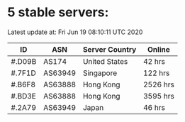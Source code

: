 # 5 stable servers:

Latest update at: Fri Jun 19 08:10:11 UTC 2020

| ID | ASN | Server Country | Online |
| -- | --- | -------------- | ------ |
| #.D09B | AS174 | United States | 42 hrs |
| #.7F1D | AS63949 | Singapore | 122 hrs |
| #.B6F8 | AS63888 | Hong Kong | 2526 hrs |
| #.BD3E | AS63888 | Hong Kong | 3595 hrs |
| #.2A79 | AS63949 | Japan | 46 hrs |

